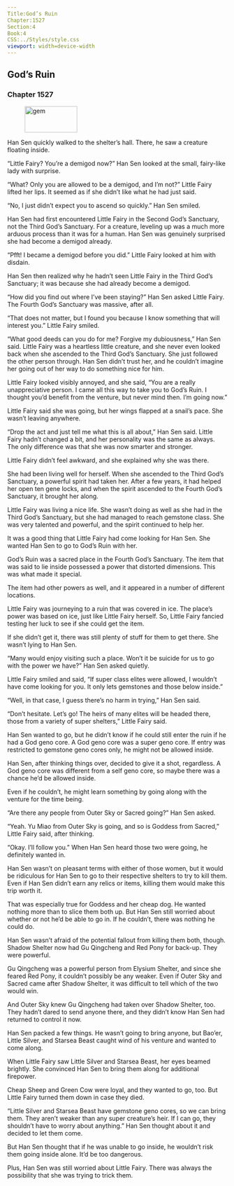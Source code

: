 ```yaml
---
Title:God’s Ruin 
Chapter:1527 
Section:4 
Book:4 
CSS:../Styles/style.css 
viewport: width=device-width
---
```

  
## God’s Ruin
### Chapter 1527
  
<figure>
	<img src="../Images/gem.gif" alt="gem" id="gem" width="120" height="60" />
</figure>
  

  
Han Sen quickly walked to the shelter’s hall. There, he saw a creature floating inside.

“Little Fairy? You’re a demigod now?” Han Sen looked at the small, fairy-like lady with surprise.

“What? Only you are allowed to be a demigod, and I’m not?” Little Fairy lifted her lips. It seemed as if she didn’t like what he had just said.

“No, I just didn’t expect you to ascend so quickly.” Han Sen smiled.

Han Sen had first encountered Little Fairy in the Second God’s Sanctuary, not the Third God’s Sanctuary. For a creature, leveling up was a much more arduous process than it was for a human. Han Sen was genuinely surprised she had become a demigod already.

“Pfft! I became a demigod before you did.” Little Fairy looked at him with disdain.

Han Sen then realized why he hadn’t seen Little Fairy in the Third God’s Sanctuary; it was because she had already become a demigod.

“How did you find out where I’ve been staying?” Han Sen asked Little Fairy. The Fourth God’s Sanctuary was massive, after all.

“That does not matter, but I found you because I know something that will interest you.” Little Fairy smiled.

“What good deeds can you do for me? Forgive my dubiousness,” Han Sen said. Little Fairy was a heartless little creature, and she never even looked back when she ascended to the Third God’s Sanctuary. She just followed the other person through. Han Sen didn’t trust her, and he couldn’t imagine her going out of her way to do something nice for him.

Little Fairy looked visibly annoyed, and she said, “You are a really unappreciative person. I came all this way to take you to God’s Ruin. I thought you’d benefit from the venture, but never mind then. I’m going now.”

Little Fairy said she was going, but her wings flapped at a snail’s pace. She wasn’t leaving anywhere.

“Drop the act and just tell me what this is all about,” Han Sen said. Little Fairy hadn’t changed a bit, and her personality was the same as always. The only difference was that she was now smarter and stronger.

Little Fairy didn’t feel awkward, and she explained why she was there.

She had been living well for herself. When she ascended to the Third God’s Sanctuary, a powerful spirit had taken her. After a few years, it had helped her open ten gene locks, and when the spirit ascended to the Fourth God’s Sanctuary, it brought her along.

Little Fairy was living a nice life. She wasn’t doing as well as she had in the Third God’s Sanctuary, but she had managed to reach gemstone class. She was very talented and powerful, and the spirit continued to help her.

It was a good thing that Little Fairy had come looking for Han Sen. She wanted Han Sen to go to God’s Ruin with her.

God’s Ruin was a sacred place in the Fourth God’s Sanctuary. The item that was said to lie inside possessed a power that distorted dimensions. This was what made it special.

The item had other powers as well, and it appeared in a number of different locations.

Little Fairy was journeying to a ruin that was covered in ice. The place’s power was based on ice, just like Little Fairy herself. So, Little Fairy fancied testing her luck to see if she could get the item.

If she didn’t get it, there was still plenty of stuff for them to get there. She wasn’t lying to Han Sen.

“Many would enjoy visiting such a place. Won’t it be suicide for us to go with the power we have?” Han Sen asked quietly.

Little Fairy smiled and said, “If super class elites were allowed, I wouldn’t have come looking for you. It only lets gemstones and those below inside.”

“Well, in that case, I guess there’s no harm in trying,” Han Sen said.

“Don’t hesitate. Let’s go! The heirs of many elites will be headed there, those from a variety of super shelters,” Little Fairy said.

Han Sen wanted to go, but he didn’t know if he could still enter the ruin if he had a God geno core. A God geno core was a super geno core. If entry was restricted to gemstone geno cores only, he might not be allowed inside.

Han Sen, after thinking things over, decided to give it a shot, regardless. A God geno core was different from a self geno core, so maybe there was a chance he’d be allowed inside.

Even if he couldn’t, he might learn something by going along with the venture for the time being.

“Are there any people from Outer Sky or Sacred going?” Han Sen asked.

“Yeah. Yu Miao from Outer Sky is going, and so is Goddess from Sacred,” Little Fairy said, after thinking.

“Okay. I’ll follow you.” When Han Sen heard those two were going, he definitely wanted in.

Han Sen wasn’t on pleasant terms with either of those women, but it would be ridiculous for Han Sen to go to their respective shelters to try to kill them. Even if Han Sen didn’t earn any relics or items, killing them would make this trip worth it.

That was especially true for Goddess and her cheap dog. He wanted nothing more than to slice them both up. But Han Sen still worried about whether or not he’d be able to go in. If he couldn’t, there was nothing he could do.

Han Sen wasn’t afraid of the potential fallout from killing them both, though. Shadow Shelter now had Gu Qingcheng and Red Pony for back-up. They were powerful.

Gu Qingcheng was a powerful person from Elysium Shelter, and since she feared Red Pony, it couldn’t possibly be any weaker. Even if Outer Sky and Sacred came after Shadow Shelter, it was difficult to tell which of the two would win.

And Outer Sky knew Gu Qingcheng had taken over Shadow Shelter, too. They hadn’t dared to send anyone there, and they didn’t know Han Sen had returned to control it now.

Han Sen packed a few things. He wasn’t going to bring anyone, but Bao’er, Little Silver, and Starsea Beast caught wind of his venture and wanted to come along.

When Little Fairy saw Little Silver and Starsea Beast, her eyes beamed brightly. She convinced Han Sen to bring them along for additional firepower.

Cheap Sheep and Green Cow were loyal, and they wanted to go, too. But Little Fairy turned them down in case they died.

“Little Silver and Starsea Beast have gemstone geno cores, so we can bring them. They aren’t weaker than any super creature’s heir. If I can go, they shouldn’t have to worry about anything.” Han Sen thought about it and decided to let them come.

But Han Sen thought that if he was unable to go inside, he wouldn’t risk them going inside alone. It’d be too dangerous.

Plus, Han Sen was still worried about Little Fairy. There was always the possibility that she was trying to trick them.
